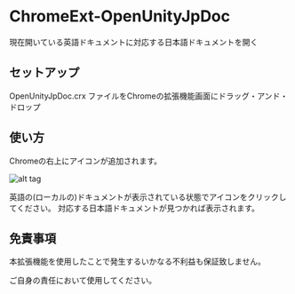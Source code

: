 # ChromeExt-OpenUnityJpDoc
現在開いている英語ドキュメントに対応する日本語ドキュメントを開く

## セットアップ
OpenUnityJpDoc.crx ファイルをChromeの拡張機能画面にドラッグ・アンド・ドロップ

## 使い方
Chromeの右上にアイコンが追加されます。

![alt tag](https://github.com/narudesign-sekig/ChromeExt-OpenUnityJpDoc/tree/master/OpenUnityJpDoc/icon.png)

英語の(ローカルの)ドキュメントが表示されている状態でアイコンをクリックしてください。
対応する日本語ドキュメントが見つかれば表示されます。


## 免責事項
本拡張機能を使用したことで発生するいかなる不利益も保証致しません。

ご自身の責任において使用してください。